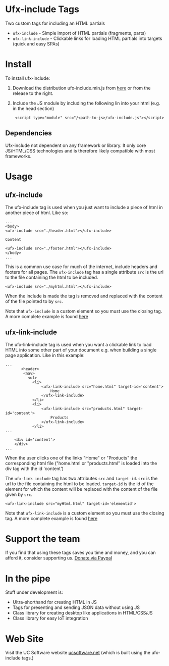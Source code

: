 
# Ufx-include Tags
Two custom tags for including an HTML partials
- `ufx-include` - Simple import of HTML partials (fragments, parts)
- `ufx-link-include` - Clickable links for loading HTML partials into targets (quick and easy SPAs)

# Install
To install ufx-include:
1. Download the distribution ufx-include.min.js from [here](/dist) or from the release to the right.
2. Include the JS module by including the following lin into your html (e.g. in the head section)

        <script type="module" src="/<path-to-js>/ufx-include.js"></script>

## Dependencies
Ufx-include not dependent on any framework or library. It only core JS/HTML/CSS technologies and is therefore likely compatible with most frameworks.

# Usage
## ufx-include



The ufx-include tag is used when you just want to include a piece of html in another piece of html. Like so:

    ...
    <body>
    <ufx-include src="./header.html"></ufx-include>

    Content

    <ufx-include src="./footer.html"></ufx-include>
    </body>
    ...

This is a common use case for much of the internet, include headers and footers for all pages.
The `ufx-include` tag has a single attribute `src` is the url to the file containing the html to be included.

    <ufx-include src="./myhtml.html"></ufx-include>

When the include is made the tag is removed and replaced with the content of the file pointed to by `src`.

Note that `ufx-include` is a custom element so you must use the closing tag.
A more complete example is found [here](https://www.ucsoftware.net/code-examples/ufx-include/ufx-include/index.html)

## ufx-link-include
The ufx-link-include tag is used when you want a clickable link to load HTML into some other part of your document e.g. when building a single page application. Like in this example:

    ...
           <header>
            <nav>
              <ul>
                <li>
                    <ufx-link-include src="home.html" target-id='content'>  
                        Home 
                    </ufx-link-include>
                </li>
                <li>
                    <ufx-link-include src="products.html" target-id='content'>
                        Products
                    </ufx-link-include>
                </li> 
    ...

        <div id='content'>     
        </div>
    ...

When the user clicks one of the links "Home" or "Products" the corresponding html file ("home.html or "products.html" is loaded into the div tag with the id 'content')

The `ufx-link include` tag has two attributes `src` and `target-id`.
`src` is the url to the file containing the html to be loaded.
`target-id` is the id of the element for which the content will be replaced with the content of the file given by `src`.

    <ufx-link-include src="myHtml.html" target-id='elementid'>


Note that `ufx-link-include` is a custom element so you must use the closing tag.
A more complete example is found [here](https://www.ucsoftware.net/code-examples/ufx-include/ufx-link-include/index.html)

# Support the team
If you find that using these tags saves you time and money, and you can afford it, consider supporting us. [Donate via Paypal](https://www.paypal.com/donate/?hosted_button_id=6P3N2A2THNDKJ)

# In the pipe
Stuff under development is:
- Ultra-shorthand for creating HTML in JS
- Tags for presenting and sending JSON data without using JS
- Class library for creating desktop like applications in HTML/CSS/JS
- Class library for easy IoT integration

# Web Site
Visit the UC Software website [ucsoftware.net](https://ucsoftware.net) (which is built using the ufx-include tags.)